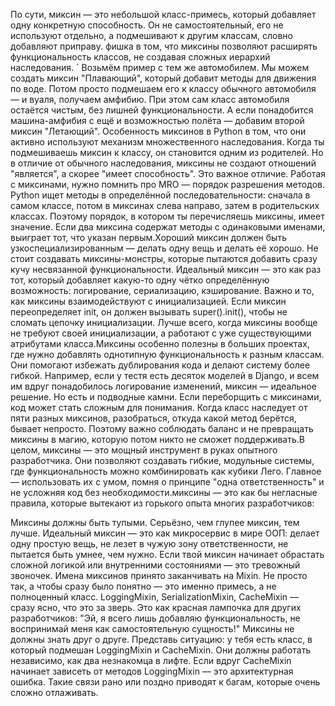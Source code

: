 По сути, миксин — это небольшой класс-примесь, который добавляет одну конкретную способность. Он не самостоятельный, его не используют отдельно, а подмешивают к другим классам, словно добавляют приправу. фишка в том, что миксины позволяют расширять функциональность классов, не создавая сложных иерархий наследования.
`
Возьмём пример с тем же автомобилем. Мы можем создать миксин "Плавающий", который добавит методы для движения по воде. Потом просто подмешаем его к классу обычного автомобиля — и вуаля, получаем амфибию. При этом сам класс автомобиля остаётся чистым, без лишней функциональности. А если понадобится машина-амфибия с ещё и возможностью полёта — добавим второй миксин "Летающий".
Особенность миксинов в Python в том, что они активно используют механизм множественного наследования. Когда ты подмешиваешь миксин к классу, он становится одним из родителей. Но в отличие от обычного наследования, миксины не создают отношений "является", а скорее "имеет способность". Это важное отличие.
Работая с миксинами, нужно помнить про MRO — порядок разрешения методов. Python ищет методы в определённой последовательности: сначала в самом классе, потом в миксинах слева направо, затем в родительских классах. Поэтому порядок, в котором ты перечисляешь миксины, имеет значение. Если два миксина содержат методы с одинаковыми именами, выиграет тот, что указан первым.Хороший миксин должен быть узкоспециализированным — делать одну вещь и делать её хорошо. Не стоит создавать миксины-монстры, которые пытаются добавить сразу кучу несвязанной функциональности. Идеальный миксин — это как раз тот, который добавляет какую-то одну чётко определённую возможность: логирование, сериализацию, кэширование.
Важно и то, как миксины взаимодействуют с инициализацией. Если миксин переопределяет init, он должен вызывать super().init(), чтобы не сломать цепочку инициализации. Лучше всего, когда миксины вообще не требуют своей инициализации, а работают с уже существующими атрибутами класса.Миксины особенно полезны в больших проектах, где нужно добавлять однотипную функциональность к разным классам. Они помогают избежать дублирования кода и делают систему более гибкой. Например, если у тестя есть десяток моделей в Django, и всем им вдруг понадобилось логирование изменений, миксин — идеальное решение.
Но есть и подводные камни. Если переборщить с миксинами, код может стать сложным для понимания. Когда класс наследует от пяти разных миксинов, разобраться, откуда какой метод берётся, бывает непросто. Поэтому важно соблюдать баланс и не превращать миксины в магию, которую потом никто не сможет поддерживать.В целом, миксины — это мощный инструмент в руках опытного разработчика. Они позволяют создавать гибкие, модульные системы, где функциональность можно комбинировать как кубики Лего. Главное — использовать их с умом, помня о принципе "одна ответственность" и не усложняя код без необходимости.миксины — это как бы негласные правила, которые вытекают из горького опыта многих разработчиков:

Миксины должны быть тупыми. Серьёзно, чем глупее миксин, тем лучше. Идеальный миксин — это как микросервис в мире ООП: делает одну простую вещь, не лезет в чужую зону ответственности, не пытается быть умнее, чем нужно. Если твой миксин начинает обрастать сложной логикой или внутренними состояниями — это тревожный звоночек.
Имена миксинов принято заканчивать на Mixin. Не просто так, а чтобы сразу было понятно — это именно примесь, а не полноценный класс. LoggingMixin, SerializationMixin, CacheMixin — сразу ясно, что это за зверь. Это как красная лампочка для других разработчиков: "Эй, я всего лишь добавляю функциональность, не воспринимай меня как самостоятельную сущность!" Миксины не должны знать друг о друге. Представь ситуацию: у тебя есть класс, в который подмешан LoggingMixin и CacheMixin. Они должны работать независимо, как два незнакомца в лифте. Если вдруг CacheMixin начинает зависеть от методов LoggingMixin — это архитектурная ошибка. Такие связи рано или поздно приводят к багам, которые очень сложно отлаживать.